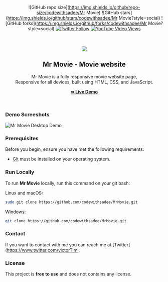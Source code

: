 <div align="center">
  
  ![GitHub repo size](https://img.shields.io/github/repo-size/codewithsadee/Mr Movie)
  ![GitHub stars](https://img.shields.io/github/stars/codewithsadee/Mr Movie?style=social)
  ![GitHub forks](https://img.shields.io/github/forks/codewithsadee/Mr Movie?style=social)
  [![Twitter Follow](https://img.shields.io/twitter/follow/codewithsadee?style=social)](https://twitter.com/intent/follow?screen_name=codewithsadee)
  [![YouTube Video Views](https://img.shields.io/youtube/views/G-mEhvhWyw8?style=social)](https://youtu.be/G-mEhvhWyw8)

  <br />
  <br />
  
  <img src="./readme-images/project-logo.png" />

  <h2 align="center">Mr Movie - Movie website</h2>

  Mr Movie is a fully responsive movie website page, <br />Responsive for all devices, built using HTML, CSS, and JavaScript.

  <a href="https://codewithsadee.github.io/MrMovie/"><strong>➥ Live Demo</strong></a>

</div>

<br />

### Demo Screeshots

![Mr Movie Desktop Demo](./readme-images/desktop.png "Desktop Demo")

### Prerequisites

Before you begin, ensure you have met the following requirements:

* [Git](https://git-scm.com/downloads "Download Git") must be installed on your operating system.

### Run Locally

To run **Mr Movie** locally, run this command on your git bash:

Linux and macOS:

```bash
sudo git clone https://github.com/codewithsadee/MrMovie.git
```

Windows:

```bash
git clone https://github.com/codewithsadee/MrMovie.git
```

### Contact

If you want to contact with me you can reach me at [Twitter](https://www.twitter.com/victorTimi.

### License

This project is **free to use** and does not contains any license.
